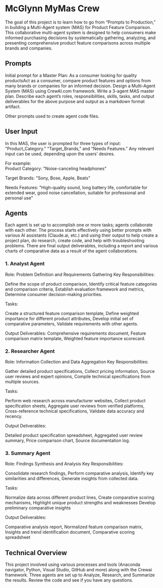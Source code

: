 # McGlynn MyMas Crew

The goal of this project is to learn how to go from “Prompts to Production,” in building a Multi-Agent system (MAS) for Product Feature Comparison. 
This collaborative multi-agent system is designed to help consumers make informed purchasing decisions by systematically gathering, analyzing, and presenting comprehensive product feature comparisons across multiple brands and companies.

## Prompts
Initial prompt for a Master Plan: As a consumer looking for quality productsAct as a consumer, compare product features and options from many brands or companies for an informed decision.
Design a Multi-Agent System (MAS) using CrewAI.com framework. 
Write a 3-agent MAS master plan.  Describe each agent’s roles, responsibilities, skills, tasks, and output deliverables for the above purpose and output as a markdown format artifact. 

Other prompts used to create agent code files.


## User Input
In this MAS, the user is prompted for three types of input:  "Product_Category.” "Target_Brands,” and “Needs Features.”  Any relevant input can be used, depending upon the users’ desires.

For example:  
Product Category: "Noise-canceling headphones"

Target Brands: "Sony, Bose, Apple, Beats"

Needs Features: "High-quality sound, long battery life, comfortable for extended wear, good noise cancellation, suitable for professional and personal use"
## Agents
Each agent is set up to accomplish one or more tasks; agents collaborate with each other.  The process starts effectively using better prompts with various AI assistants (Claude.ai, etc.)  and using their output to help create a project plan, do research, create code, and help with troubleshooting problems.  There are final output deliverables, including a report and various charts of comparative data as a result of the agent collaborations. 
### 1. Analyst Agent
Role: Problem Definition and Requirements Gathering Key Responsibilities:

Define the scope of product comparison, Identify critical feature categories and comparison criteria, Establish evaluation framework and metrics,
Determine consumer decision-making priorities.

Tasks:

Create a structured feature comparison template, Define weighted importance for different product attributes, Develop initial set of comparative parameters,
Validate requirements with other agents.

Output Deliverables:
Comprehensive requirements document, Feature comparison matrix template, Weighted feature importance scorecard.

### 2. Researcher Agent
Role: Information Collection and Data Aggregation Key Responsibilities:

Gather detailed product specifications, Collect pricing information, Source user reviews and expert opinions, Compile technical specifications from multiple sources.

Tasks:

Perform web research across manufacturer websites, Collect product specification sheets, Aggregate user reviews from verified platforms, Cross-reference technical specifications, Validate data accuracy and recency.

Output Deliverables:

Detailed product specification spreadsheet, Aggregated user review summary, Price comparison chart, Source documentation log.

### 3. Summary Agent
Role: Findings Synthesis and Analysis Key Responsibilities:

Consolidate research findings, Perform comparative analysis, Identify key similarities and differences, Generate insights from collected data.

Tasks:

Normalize data across different product lines, Create comparative scoring mechanisms, Highlight unique product strengths and weaknesses
Develop preliminary comparative insights

Output Deliverables:

Comparative analysis report, Normalized feature comparison matrix, Insights and trend identification document, Comparative scoring spreadsheet

## Technical Overview
This project involved using various processes and tools (Anaconda navigator, Python, Visual Studio, GitHub and more) along with the Crewai framework. Three agents are set up to Analyze, Research, and Summarize the results. Review the code and see if you have any questions. 

